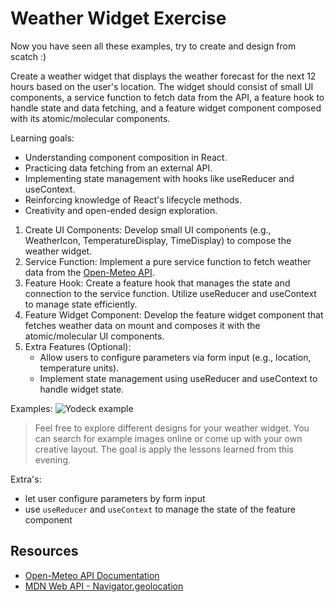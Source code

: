 # Weather Widget Exercise

Now you have seen all these examples, try to create and design from scatch :)

Create a weather widget that displays the weather forecast for the next 12 hours based on the user's location. The widget should consist of small UI components, a service function to fetch data from the API, a feature hook to handle state and data fetching, and a feature widget component composed with its atomic/molecular components.

Learning goals:

- Understanding component composition in React.
- Practicing data fetching from an external API.
- Implementing state management with hooks like useReducer and useContext.
- Reinforcing knowledge of React's lifecycle methods.
- Creativity and open-ended design exploration.

1. Create UI Components: Develop small UI components (e.g., WeatherIcon, TemperatureDisplay, TimeDisplay) to compose the weather widget.
2. Service Function: Implement a pure service function to fetch weather data from the [Open-Meteo API](https://open-meteo.com/en/docs).
3. Feature Hook: Create a feature hook that manages the state and connection to the service function. Utilize useReducer and useContext to manage state efficiently.
4. Feature Widget Component: Develop the feature widget component that fetches weather data on mount and composes it with the atomic/molecular UI components.
5. Extra Features (Optional):
    - Allow users to configure parameters via form input (e.g., location, temperature units).
    - Implement state management using useReducer and useContext to handle widget state.

Examples:
![Yodeck example](https://www.yodeck.com/wp-content/uploads/2021/12/Screenshot-from-2021-12-24-18-14-30-1024x576.png)

> Feel free to explore different designs for your weather widget. You can search for example images online or come up with your own creative layout. The goal is apply the lessons learned from this evening.

Extra's:

- let user configure parameters by form input
- use `useReducer` and `useContext` to manage the state of the feature component

## Resources

- [Open-Meteo API Documentation](https://open-meteo.com/en/docs)
- [MDN Web API - Navigator.geolocation](https://developer.mozilla.org/en-US/docs/Web/API/Navigator/geolocation)
